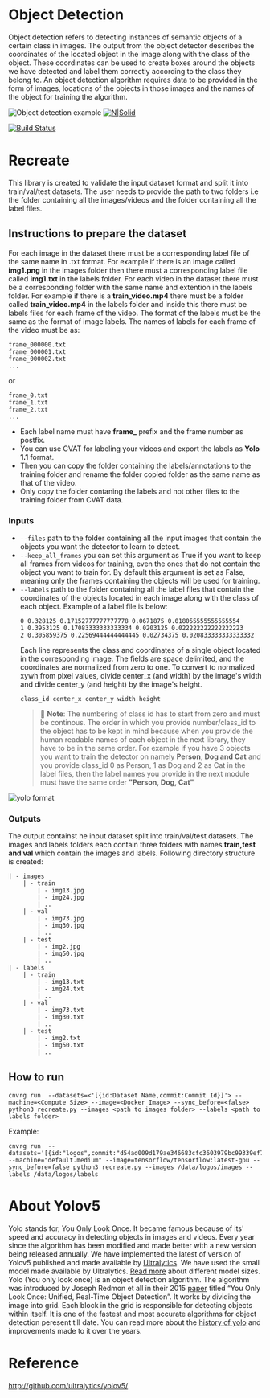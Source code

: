 # Object Detection 
Object detection refers to detecting instances of semantic objects of a certain class in images. The output from the object detector describes the coordinates of the located object in the image along with the class of the object. These coordinates can be used to create boxes around the objects we have detected and label them correctly according to the class they belong to. An object detection algorithm requires data to be provided in the form of images, locations of the objects in those images and the names of the object for training the algorithm. 

![Object detection example](https://libhub-readme.s3.us-west-2.amazonaws.com/vision/object.jfif)
[![N|Solid](https://cnvrg.io/wp-content/uploads/2018/12/logo-dark.png)](https://nodesource.com/products/nsolid)

[![Build Status](https://travis-ci.org/joemccann/dillinger.svg?branch=master)](https://travis-ci.org/joemccann/dillinger)

# Recreate
This library is created to validate the input dataset format and split it into train/val/test datasets. The user needs to provide the path to two folders i.e the folder containing all the images/videos and the folder containing all the label files.

## Instructions to prepare the dataset
 For each image in the dataset there must be a corresponding label file of the same name in .txt format. For example if there is an image called **img1.png** in the images folder then there must a corresponding label file called **img1.txt** in the labels folder.
For each video in the dataset there must be a corresponding folder with the same name and extention in the labels folder. For example if there is a **train_video.mp4** there must be a folder called **train_video.mp4** in the labels folder and inside this there must be labels files for each frame of the video. The format of the labels must be the same as the format of image labels. The names of labels for each frame of the video must be as: 
```
frame_000000.txt 
frame_000001.txt 
frame_000002.txt
...
``` 
or
```
frame_0.txt 
frame_1.txt 
frame_2.txt
...
``` 
- Each label name must have **frame_** prefix and the frame number as postfix. 
- You can use CVAT for labeling your videos and export the labels as **Yolo 1.1** format. 
- Then you can copy the folder containing the labels/annotations to the training folder and rename the folder copied folder as the same name as that of the video. 
- Only copy the folder contaning the labels and not other files to the training folder from CVAT data.

### Inputs
- `--files` path to the folder containing all the input images that contain the objects you want the detector to learn to detect.
- `--keep_all_frames` you can set this argument as True if you want to keep all frames from videos for training, even the ones that do not contain the object you want to train for. By default this argument is set as False, meaning only the frames containing the objects will be used for training.
- `--labels` path to the folder containing all the label files that contain the coordinates of the objects located in each image along with the class of each object.
Example of a label file is below:
    ```
    0 0.328125 0.17152777777777778 0.0671875 0.018055555555555554
    1 0.3953125 0.17083333333333334 0.0203125 0.022222222222222223
    2 0.305859375 0.22569444444444445 0.02734375 0.020833333333333332
    ```
    Each line represents the class and coordinates of a single object located in the corresponding image. The fields are space delimited, and the coordinates are normalized from zero to one. To convert to normalized xywh from pixel values, divide center_x (and width) by the image's width and divide center_y (and height) by the image's height.
    ```
    class_id center_x center_y width height
    ```
    > 📝 **Note**: The numbering of class id has to start from zero and must be continous. 
    The order in which you provide number/class_id to the object has to be kept in mind because when you provide the human readable names of each object in the next library, they have to be in the same order. For example if you have 3 objects you want to train the detector on namely **Person, Dog and Cat** and you provide class_id 0 as Person, 1 as Dog and 2 as Cat in the label files, then the label names you provide in the next module must have the same order **"Person, Dog, Cat"**
    
![yolo format](https://libhub-readme.s3.us-west-2.amazonaws.com/vision/yolov5format.jpeg)
### Outputs
The output containst he input dataset split into train/val/test datasets. The images and labels folders each contain three folders with names **train,test and val** which contain the images and labels. Following directory structure is created:
```
| - images
    | - train
        | - img13.jpg
        | - img24.jpg
        | ..
    | - val
        | - img73.jpg
        | - img30.jpg
        | ..
    | - test
        | - img2.jpg
        | - img50.jpg
        | ..
| - labels
    | - train
        | - img13.txt
        | - img24.txt
        | ..
    | - val
        | - img73.txt
        | - img30.txt
        | ..
    | - test
        | - img2.txt
        | - img50.txt
        | ..
```
## How to run
```
cnvrg run  --datasets=<'[{id:Dataset Name,commit:Commit Id}]'> --machine=<Compute Size> --image=<Docker Image> --sync_before=<false> python3 recreate.py --images <path to images folder> --labels <path to labels folder>
```
Example:
```
cnvrg run  --datasets='[{id:"logos",commit:"d54ad009d179ae346683cfc3603979bc99339ef7"}]' --machine="default.medium" --image=tensorflow/tensorflow:latest-gpu --sync_before=false python3 recreate.py --images /data/logos/images --labels /data/logos/labels
```


# About Yolov5
Yolo stands for, You Only Look Once. It became famous because of its' speed and accuracy in detecting objects in images and videos. Every year since the algorithm has been modified and made better with a new version being released annually. We have implemented the latest of version of Yolov5 published and made available by [Ultralytics](https://github.com/ultralytics/yolov5). We have used the small model made available by Ultralytics. [Read more](https://pytorch.org/hub/ultralytics_yolov5/) about different model sizes.
Yolo (You only look once) is an object detection algorithm. The algorithm was introduced by Joseph Redmon et all in their 2015 [paper](https://arxiv.org/pdf/1506.02640.pdf) titled “You Only Look Once: Unified, Real-Time Object Detection”. It works by dividing the image into grid. Each block in the grid is responsible for detecting objects within itself. It is one of the fastest and most accurate algorithms for object detection peresent till date.
You can read more about the [history of yolo](https://machinelearningknowledge.ai/a-brief-history-of-yolo-object-detection-models/) and improvements made to it over the years.

# Reference
http://github.com/ultralytics/yolov5/

